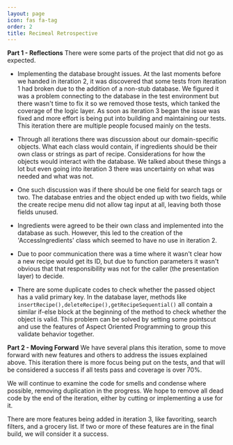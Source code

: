 ```yaml
---
layout: page
icon: fas fa-tag
order: 2
title: Recimeal Retrospective
---
```


<!-- # Recimeal Retrospective -->

**Part 1 - Reflections**  There were some parts of the project that did not go as expected.
- Implementing the database brought issues. At the last moments before we handed in iteration 2, it was discovered that some tests from iteration 1 had broken due to the addition of a non-stub database. We figured it was a problem connecting to the database in the test environment but there wasn't time to fix it so we removed those tests, which tanked the coverage of the logic layer. As soon as iteration 3 began the issue was fixed and more effort is being put into building and maintaining our tests. This iteration there are multiple people focused mainly on the tests.
- Through all iterations there was discussion about our domain-specific objects. What each class would contain, if ingredients should be their own class or strings as part of recipe. Considerations for how the objects would interact with the database. We talked about these things a lot but even going into iteration 3 there was uncertainty on what was needed and what was not.
- One such discussion was if there should be one field for search tags or two. The database entries and the object ended up with two fields, while the create recipe menu did not allow tag input at all, leaving both those fields unused.
- Ingredients were agreed to be their own class and implemented into the database as such. However, this led to the creation of the 'AccessIngredients' class which seemed to have no use in iteration 2. 
-   Due to poor communication there was a time where it wasn't clear how a new recipe would get its ID, but due to function parameters it wasn't obvious that that responsibility was not for the caller (the presentation layer) to decide.

-   There are some duplicate codes to check whether the passed object has a valid primary key. In the database layer, methods like  `insertRecipe(),deleteRecipe(),getRecipeSequential()`  all contain a similar if-else block at the beginning of the method to check whether the object is valid. This problem can be solved by setting some pointscut and use the features of Aspect Oriented Programming to group this validate behavior together.

**Part 2 - Moving Forward**  We have several plans this iteration, some to move forward with new features and others to address the issues explained above.  This iteration there is more focus being put on the tests, and that will be considered a success if all tests pass and coverage is over 70%.

We will continue to examine the code for smells and condense where possible, removing duplication in the progress.  We hope to remove all dead code by the end of the iteration, either by cutting or implementing a use for it.

There are more features being added in iteration 3, like favoriting, search filters, and a grocery list.  If two or more of these features are in the final build, we will consider it a success.
